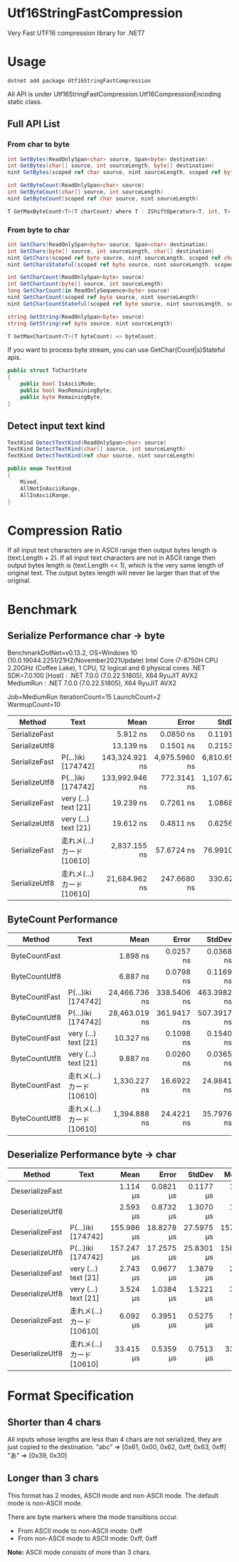 # Utf16StringFastCompression

Very Fast UTF16 compression library for .NET7

# Usage

```
dotnet add package Utf16StringFastCompression
```

All API is under Utf16StringFastCompression.Utf16CompressionEncoding static class.

## Full API List

### From char to byte

```csharp
int GetBytes(ReadOnlySpan<char> source, Span<byte> destination)
int GetBytes(char[] source, int sourceLength, byte[] destination)
nint GetBytes(scoped ref char source, nint sourceLength, scoped ref byte destination)

int GetByteCount(ReadOnlySpan<char> source)
int GetByteCount(char[] source, int sourceLength)
nint GetByteCount(scoped ref char source, nint sourceLength)

T GetMaxByteCount<T>(T charCount) where T : IShiftOperators<T, int, T> => charCount << 1;
```

### From byte to char

```csharp
int GetChars(ReadOnlySpan<byte> source, Span<char> destination)
int GetChars(byte[] source, int sourceLength, char[] destination)
nint GetChars(scoped ref byte source, nint sourceLength, scoped ref char destination)
nint GetCharsStateful(scoped ref byte source, nint sourceLength, scoped ref char destination, scoped ref ToCharState state)

int GetCharCount(ReadOnlySpan<byte> source)
int GetCharCount(byte[] source, int sourceLength)
long GetCharCount(in ReadOnlySequence<byte> source)
nint GetCharCount(scoped ref byte source, nint sourceLength)
nint GetCharCountStateful(scoped ref byte source, nint sourceLength, scoped ref ToCharState state)

string GetString(ReadOnlySpan<byte> source)
string GetString(ref byte source, nint sourceLength)

T GetMaxCharCount<T>(T byteCount) => byteCount;
```

If you want to process byte stream, you can use GetChar(Count|s)Stateful apis.

```csharp
public struct ToCharState
{
    public bool IsAsciiMode;
    public bool HasRemainingByte;
    public byte RemainingByte;
}
```

## Detect input text kind

```csharp
TextKind DetectTextKind(ReadOnlySpan<char> source)
TextKind DetectTextKind(char[] source, int sourceLength)
TextKind DetectTextKind(ref char source, nint sourceLength)

public enum TextKind
{
    Mixed,
    AllNotInAsciiRange,
    AllInAsciiRange,
}
```

# Compression Ratio

If all input text characters are in ASCII range then output bytes length is (text.Length + 2).
If all input text characters are not in ASCII range then output bytes length is (text.Length << 1), which is the very same length of original text.
The output bytes length will never be larger than that of the original.

# Benchmark

## Serialize Performance char → byte

BenchmarkDotNet=v0.13.2, OS=Windows 10 (10.0.19044.2251/21H2/November2021Update)
Intel Core i7-8750H CPU 2.20GHz (Coffee Lake), 1 CPU, 12 logical and 6 physical cores
.NET SDK=7.0.100
  [Host]    : .NET 7.0.0 (7.0.22.51805), X64 RyuJIT AVX2
  MediumRun : .NET 7.0.0 (7.0.22.51805), X64 RyuJIT AVX2

Job=MediumRun  IterationCount=15  LaunchCount=2  
WarmupCount=10  

|          Method |                 Text |       Mean |      Error |     StdDev |     Median |
|---------------- |--------------------- |-----------:|-----------:|-----------:|-----------:|
| SerializeFast | |       5.912 ns |     0.0850 ns |     0.1191 ns |       5.885 ns |
| SerializeUtf8 | |      13.139 ns |     0.1501 ns |     0.2153 ns |      13.064 ns |
| SerializeFast | P(...)iki [174742] | 143,324.921 ns | 4,975.5960 ns | 6,810.6519 ns | 139,827.893 ns |
| SerializeUtf8 | P(...)iki [174742] | 133,992.946 ns |   772.3141 ns | 1,107.6298 ns | 133,662.439 ns |
| SerializeFast | very (...) text [21] |      19.239 ns |     0.7261 ns |     1.0868 ns |      19.482 ns |
| SerializeUtf8 | very (...) text [21] |      19.612 ns |     0.4811 ns |     0.6256 ns |      19.253 ns |
| SerializeFast |  走れメ(...)カード [10610] |   2,837.155 ns |    57.6724 ns |    76.9910 ns |   2,803.810 ns |
| SerializeUtf8 |  走れメ(...)カード [10610] |  21,684.962 ns |   247.6680 ns |   330.6296 ns |  21,599.664 ns |

## ByteCount Performance

|          Method |                 Text |       Mean |      Error |     StdDev |     Median |
|---------------- |--------------------- |-----------:|-----------:|-----------:|-----------:|
| ByteCountFast | |       1.898 ns |     0.0257 ns |     0.0368 ns |       1.881 ns |
| ByteCountUtf8 | |       6.887 ns |     0.0798 ns |     0.1169 ns |       6.847 ns |
| ByteCountFast | P(...)iki [174742] |  24,466.736 ns |   338.5406 ns |   463.3982 ns |  24,240.948 ns |
| ByteCountUtf8 | P(...)iki [174742] |  28,463.019 ns |   361.9417 ns |   507.3917 ns |  28,173.419 ns |
| ByteCountFast | very (...) text [21] |      10.327 ns |     0.1098 ns |     0.1540 ns |      10.275 ns |
| ByteCountUtf8 | very (...) text [21] |       9.887 ns |     0.0260 ns |     0.0365 ns |       9.886 ns |
| ByteCountFast |  走れメ(...)カード [10610] |   1,330.227 ns |    16.6922 ns |    24.9841 ns |   1,336.935 ns |
| ByteCountUtf8 |  走れメ(...)カード [10610] |   1,394.888 ns |    24.4221 ns |    35.7976 ns |   1,388.348 ns |

## Deserialize Performance byte → char

|          Method |                 Text |       Mean |      Error |     StdDev |     Median |
|---------------- |--------------------- |-----------:|-----------:|-----------:|-----------:|
| DeserializeFast | |   1.114 μs |  0.0821 μs |  0.1177 μs |   1.100 μs |
| DeserializeUtf8 | |   2.593 μs |  0.8732 μs |  1.3070 μs |   1.750 μs |
| DeserializeFast | P(...)iki [174742] | 155.986 μs | 18.8278 μs | 27.5975 μs | 157.600 μs |
| DeserializeUtf8 | P(...)iki [174742] | 157.247 μs | 17.2575 μs | 25.8301 μs | 158.200 μs |
| DeserializeFast | very (...) text [21] |   2.743 μs |  0.9677 μs |  1.3879 μs |   2.750 μs |
| DeserializeUtf8 | very (...) text [21] |   3.524 μs |  1.0384 μs |  1.5221 μs |   3.500 μs |
| DeserializeFast |  走れメ(...)カード [10610] |   6.092 μs |  0.3951 μs |  0.5275 μs |   5.900 μs |
| DeserializeUtf8 |  走れメ(...)カード [10610] |  33.415 μs |  0.5359 μs |  0.7513 μs |  33.300 μs |

# Format Specification

## Shorter than 4 chars

All inputs whose lengths are less than 4 chars are not serialized, they are just copied to the destination.
"abc" => [0x61, 0x00, 0x62, 0xff, 0x63, 0xff]
"あ" => [0x39, 0x30]

## Longer than 3 chars

This format has 2 modes, ASCII mode and non-ASCII mode. The default mode is non-ASCII mode.

There are byte markers where the mode transitions occur.

* From ASCII mode to non-ASCII mode: 0xff
* From non-ASCII mode to ASCII mode: 0xff, 0xff

**Note:** ASCII mode consists of more than 3 chars.